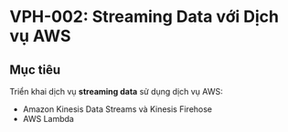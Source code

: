 # VPH-002: Streaming Data với Dịch vụ AWS

## Mục tiêu
Triển khai dịch vụ **streaming data** sử dụng dịch vụ AWS:
- Amazon Kinesis Data Streams và Kinesis Firehose
- AWS Lambda
